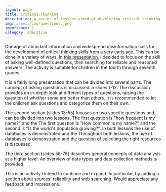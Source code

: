 ```yaml
---
layout: page
title: Critical Thinking
description: A series of lessons aimed at developing critical thinking skills
img: assets/img/questions.jpeg
importance: 1
category: education
---
```


Our age of abundant information and widespread misinformation calls for the development of critical thinking skills from a very early age. This can be done in a variety of ways. In <a href="/al-folio/assets/pdf/critical_thinking.pdf">this presentation<a>, I decided to focus on the skill of asking well-defined questions, then searching for reliable and reasoned answers. The activity is suitable for children in the fourth through seventh grades.

It is a fairly long presentation that can be divided into several parts. The concept of asking questions is discussed in slides 1-12. The discussion provides an in-depth look at different types of questions, raising the question of whether some are better than others. It is recommended to let the children ask questions and categorize them on their own.

The second section (slides 13-55) focuses on two specific questions and can be divided into two lessons. The first question is "how frequent is my name?" and the The first question is "How common is my name?" and the second is "Is the world's population growing?". In both lessons the use of databases is demonstrated and the Throughout both lessons, the use of databases is demonstrated and the question of selecting the right resources is discussed.

The third section (slides 56-76) describes general concepts of data analysis at a higher level. An overview of data types and data collection methods is provided. 

This is an activity I intend to continue and expand. In particular, by adding a section about sources' reliability and web searching. Would appreciate any feedback and impressions. 
